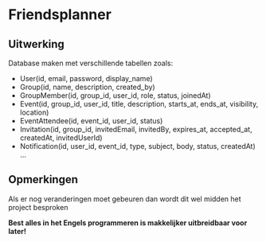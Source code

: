 # Friendsplanner
## Uitwerking
Database maken met verschillende tabellen zoals: 
- User(id, email, password, display_name) 
- Group(id, name, description, created_by)
- GroupMember(id, group_id, user_id, role, status, joinedAt)
- Event(id, group_id, user_id, title, description, starts_at, ends_at, visibility, location)
- EventAttendee(id, event_id, user_id, status)
- Invitation(id, group_id, invitedEmail, invitedBy, expires_at, accepted_at, createdAt, invitedUserId)
- Notification(id, user_id, event_id, type, subject, body, status, createdAt)
...

## Opmerkingen
Als er nog veranderingen moet gebeuren dan wordt dit wel midden het project besproken

__Best alles in het Engels programmeren is makkelijker uitbreidbaar voor later!__